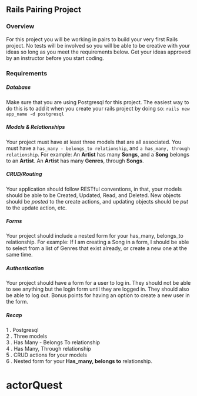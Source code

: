 ## Rails Pairing Project

### Overview
For this project you will be working in pairs to build your very first Rails project. No tests will be involved so you will be able to be creative with your ideas so long as you meet the requirements below. Get your ideas approved by an instructor before you start coding.

### Requirements

##### Database

Make sure that you are using Postgresql for this project. The easiest way to do this is to add it when you create your rails project by doing so:
```rails new app_name -d postgresql```

##### Models & Relationships
Your project must have at least three models that are all associated. You must have a ```has_many - belongs_to relationship```, and ```a has_many, through relationship```. For example: An **Artist** has many **Songs**, and a **Song** belongs to an **Artist**. An **Artist** has many **Genres**, through **Songs**.

##### CRUD/Routing

Your application should follow RESTful conventions, in that, your models should be able to be Created, Updated, Read, and Deleted. New objects should be _posted_ to the create actions, and updating objects should be _put_ to the update action, etc.

##### Forms

Your project should include a nested form for your has_many, belongs_to relationship. For example: If I am creating a Song in a form, I should be able to select from a list of Genres that exist already, or create a new one at the same time.

##### Authentication

Your project should have a form for a user to log in.  They should not be able to see anything but the login form until they are logged in.  They should also be able to log out.  Bonus points for having an option to create a new user in the form.

##### Recap
1 . Postgresql  
2 . Three models  
3 . Has Many - Belongs To relationship  
4 . Has Many, Through relationship  
5 . CRUD actions for your models  
6 . Nested form for your **Has_many, belongs to** relationship.  
# actorQuest
